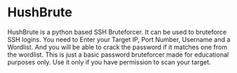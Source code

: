 # HushBrute
HushBrute is a python based SSH Bruteforcer. It can be used to bruteforce SSH logins. You need to Enter your Target IP, Port Number, Username and a Wordlist. And you will be able to crack the password if it matches one from the wordlist. This is just a basic  password bruteforcer made for educational purposes only. Use it only if you have permission to scan your target.
